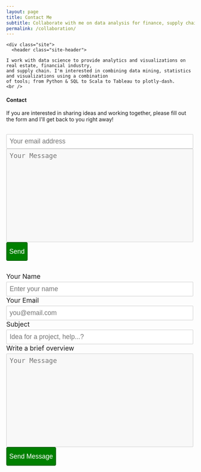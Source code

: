```yaml
---
layout: page
title: Contact Me
subtitle: Collaborate with me on data analysis for finance, supply chain or real estate
permalink: /collaboration/
---
```

<html lang="en">

  <body>

    <div class="site">
      <header class="site-header">

<!-- site-header -->
   <div class="page-content">

    I work with data science to provide analytics and visualizations on real estate, financial industry, 
    and supply chain. I'm interested in combining data mining, statistics and visualizations using a combination
    of tools; from Python & SQL to Scala to Tableau to plotly-dash.
	<br />

   </div>

<!--
<h2> Customers </h2>

<div class="projects">
  <div class="grid no-gutters">

    <div class="unit half">
      <div class="project">
        <h4 class="project-title"><a href="https://www.certace.com/" target="_blank">certace</a></h4>
        <p><img src="/assets/img/certace.png" width='800'></p>
      </div>
    </div>

    <div class="unit half">
      <div class="project">
        <h4 class="project-title"><a href="http://alphacruncher.com/" target='_blank'>alphacruncher</a></h4>
        <p><img src="/assets/img/alphacruncher.svg" width='800'></p>
      </div>
    </div>

  </div>
</div>
-->

<h4> Contact </h4>

If you are interested in sharing ideas and working together, please fill out the form and I'll get back to you right away!
<br/>
<html>
<head>
<style> 
textarea {
  width: 80%;
  height: 90px;
  padding: 6px 12px;
  box-sizing: border-box;
  border: 1px solid #ccc;
  border-radius: 1px;
  background-color: #f8f8f8;
  font-size: 12px;
  resize: none;
}
</style>
</head>
</html>

<br/>
    <div id='formview'>
      <form action="https://formspree.io/gugolwifi@gmail.com" method="POST" class="cform">
        <input type="email" name="email" placeholder="Your email address">
        <br/>
        <textarea type="message" placeholder="Your Message"></textarea>
          <input type="hidden" name="_subject" value="request">
          <input type="text" name="_gotcha" style="display:none">
          <button type="submit">Send</button>
      </form>
    </div>

<br />

<html>
  <head>
    <style>
      
      <?php
      if($_POST) {
    $visitor_name = "";
    $visitor_email = "";
    $email_title = "";
    $visitor_message = "";
     
    if(isset($_POST['visitor_name'])) {
        $visitor_name = filter_var($_POST['visitor_name'], FILTER_SANITIZE_STRING);
    }
     
    if(isset($_POST['visitor_email'])) {
        $visitor_email = str_replace(array("\r", "\n", "%0a", "%0d"), '', $_POST['visitor_email']);
        $visitor_email = filter_var($visitor_email, FILTER_VALIDATE_EMAIL);
    }
     
    if(isset($_POST['email_title'])) {
        $email_title = filter_var($_POST['email_title'], FILTER_SANITIZE_STRING);
    }
     
    if(isset($_POST['visitor_message'])) {
        $visitor_message = htmlspecialchars($_POST['visitor_message']);
    }
    
    else {
        $recipient = "gugolwifi@gmail.com";
    }
     
    $headers  = 'MIME-Version: 1.0' . "\r\n"
    .'Content-type: text/html; charset=utf-8' . "\r\n"
    .'From: ' . $visitor_email . "\r\n";
     
    if(mail($recipient, $email_title, $visitor_message, $headers)) {
        echo "<p>Thank you for contacting us, $visitor_name. You will get a reply within 24 hours.</p>";
    } else {
        echo '<p>We are sorry but the email did not go through.</p>';
    }
    } else {
    echo '<p>Something went wrong</p>';
    }
    ?>
      
      div.elem-group {
      margin: 40px 0;
      }
      label {
      display: block;
      font-family: 'Aleo';
      padding-bottom: 4px;
      font-size: 1.25em;
    }

      input, select, textarea {
      border-radius: 2px;
      border: 1px solid #ccc;
      box-sizing: border-box;
      font-size: 1.25em;
      font-family: 'Aleo';
      width: 500px;
      padding: 8px;
    }

      textarea {
      height: 250px;
    }

      button {
      height: 50px;
      background: green;
      color: white;
      border: 2px solid darkgreen;
      font-size: 1.25em;
      font-family: 'Aleo';
      border-radius: 4px;
      cursor: pointer;
    }

      button:hover {
      border: 2px solid black;
    }
  </style>
 </head>
</html>


<form action="contact.php" method="post">
  <div class="elem-group">
    <label for="name">Your Name</label>
    <input type="text" id="name" name="visitor_name" placeholder="Enter your name" required>
  </div>
  <div class="elem-group">
    <label for="email">Your Email</label>
    <input type="email" id="email" name="visitor_email" placeholder="you@email.com" required>
  </div>
  <div class="elem-group">
    <label for="title">Subject</label>
    <input type="text" id="title" name="email_title" required placeholder="Idea for a project, help...?" required>
  </div>
  <div class="elem-group">
    <label for="message">Write a brief overview</label>
    <textarea id="message" name="visitor_message" placeholder="Your Message" required></textarea>
  </div>
  <button type="submit">Send Message</button>
</form>
